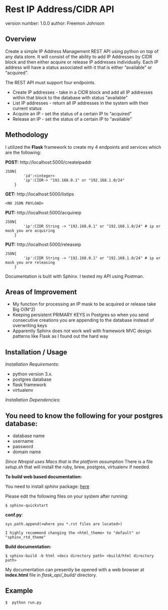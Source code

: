 Rest IP Address/CIDR API
===============================

version number: 1.0.0
author: Freemon Johnson

Overview
--------

Create a simple IP Address Management REST API using python on top of any data store. It will consist of the ability to add IP Addresses by CIDR block and then either acquire or release IP addresses individually. Each IP address will have a status associated with it that is either “available” or “acquired”.
 
The REST API must support four endpoints.
- Create IP addresses - take in a CIDR block and add all IP addresses within that block to the database with status “available”
- List IP addresses - return all IP addresses in the system with their current status
- Acquire an IP - set the status of a certain IP to “acquired”
- Release an IP - set the status of a certain IP to “available”
 


Methodology
-----------
I utilized the **Flask** framework to create my 4 endpoints and services which are the following:

**POST:** http://localhost:5000/createipaddr
```
JSON{
		'id':<integer>
		'ip':CIDR-> "192.168.0.1" or "192.168.1.0/24"
	}
```

**GET:** http://localhost:5000/listips
```
<NO JSON PAYLOAD>
```

**PUT:** http://localhost:5000/acquireip
```
JSON{
		'ip':CIDR String -> "192.168.0.1" or "192.168.1.0/24" # ip or mask you are acquiring
    }
```
    
**PUT:** http://localhost:5000/releaseip
```
JSON{
		'ip':CIDR String -> "192.168.0.1" or "192.168.1.0/24" # ip or mask you are releasing
	}
```
Documentation is built with Sphinx. I tested my API using Postman.

Areas of Improvement
---------------------
* My function for processing an IP mask to be acquired or release take Big O(N^2)
* Keeping persistent PRIMARY KEYS in Postgres so when you send consecutive creations you are appending to the database instead of overwriting keys
* Apparently Sphinx does not work well with framework MVC design patterns like Flask as I found out the hard way 


Installation / Usage
--------------------
*Installation Requirements*: 
* python version 3.x. 
* postgres database
* flask framework
* virtualenv

*Installation Dependencies*:
## You need to know the following for your postgres database:
- database name
- username
- password
- domain name

_Since Ntrepid uses Macs that is the platform assumption_
There is a file _setup.sh_ that will install the ruby, brew, postgres, virtualenv if needed.


**To build web based documentation:**

You need to install _sphinx_ package: [here](http://www.sphinx-doc.org/en/master/usage/installation.html)

Please edit the following files on your system after running: 
	
	$ sphinx-quickstart

**conf.py**:

	sys.path.append(<where you *.rst files are located>)
	
	I highly recommend changing the <html_theme> to "default" or "sphinx_rtd_theme"

**Build documentation:** 

    $ sphinx-build -b html <docs directory path> <build/html directory path>


My documentation can presently be opened with a web browser at **index.html** file in _flask_api/\_build/_ directory.


Example
-------

	$  python run.py
